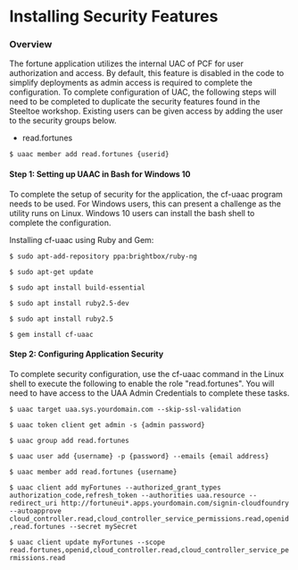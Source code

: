 # Installing Security Features

### Overview
The fortune application utilizes the internal UAC of PCF for user authorization and access. By default, this feature is disabled in the code to simplify deployments as admin access is required to complete the configuration. To complete configuration of UAC, the following steps will need to be completed to duplicate the security features found in the Steeltoe workshop. Existing users can be given access by adding the user to the security groups below.

- read.fortunes

`$ uaac member add read.fortunes {userid}`


#### Step 1: Setting up UAAC in Bash for Windows 10
To complete the setup of security for the application, the cf-uaac program needs to be used. For Windows users, this can present a challenge as the utility runs on Linux. Windows 10 users can install the bash shell to complete the configuration.

Installing cf-uaac using Ruby and Gem:

`$ sudo apt-add-repository ppa:brightbox/ruby-ng`

`$ sudo apt-get update`

`$ sudo apt install build-essential`

`$ sudo apt install ruby2.5-dev`

`$ sudo apt install ruby2.5`

`$ gem install cf-uaac`


#### Step 2: Configuring Application Security
To complete security configuration, use the cf-uaac command in the Linux shell to execute the following to enable the role "read.fortunes". You will need to have access to the UAA Admin Credentials to complete these tasks.

`$ uaac target uaa.sys.yourdomain.com --skip-ssl-validation`

`$ uaac token client get admin -s {admin password}`

`$ uaac group add read.fortunes`

`$ uaac user add {username} -p {password} --emails {email address}`

`$ uaac member add read.fortunes {username}`

`$ uaac client add myFortunes --authorized_grant_types authorization_code,refresh_token --authorities uaa.resource --redirect_uri http://fortuneui*.apps.yourdomain.com/signin-cloudfoundry --autoapprove cloud_controller.read,cloud_controller_service_permissions.read,openid,read.fortunes --secret mySecret`

`$ uaac client update myFortunes --scope read.fortunes,openid,cloud_controller.read,cloud_controller_service_permissions.read`

